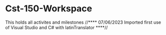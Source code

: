 # Cst-150-Workspace
This holds all activites and milestones
//**** 07/06/2023 Imported first use of Visual Studio and C# with latinTranslator ****// 
